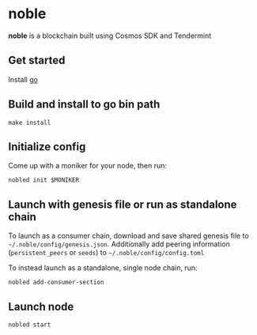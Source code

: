 # noble
**noble** is a blockchain built using Cosmos SDK and Tendermint

## Get started

Install [go](https://go.dev/dl/)

## Build and install to go bin path

```
make install
```

## Initialize config

Come up with a moniker for your node, then run:

```
nobled init $MONIKER
```
 
 
 
## Launch with genesis file or run as standalone chain

To launch as a consumer chain, download and save shared genesis file to `~/.noble/config/genesis.json`. Additionally add peering information (`persistent_peers` or `seeds`) to `~/.noble/config/config.toml`

To instead launch as a standalone, single node chain, run:

```
nobled add-consumer-section
```

## Launch node

```
nobled start
```

